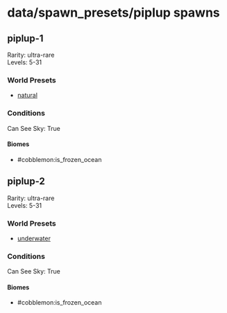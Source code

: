 # data/spawn_presets/piplup spawns  
  
## piplup-1  
Rarity: ultra-rare  
Levels: 5-31  
  
### World Presets  
* [natural](data/spawn_data/natural.md)  
  
### Conditions  
Can See Sky: True  
  
#### Biomes  
  * #cobblemon:is_frozen_ocean
  
  
## piplup-2  
Rarity: ultra-rare  
Levels: 5-31  
  
### World Presets  
* [underwater](data/spawn_data/underwater.md)  
  
### Conditions  
Can See Sky: True  
  
#### Biomes  
  * #cobblemon:is_frozen_ocean
  
